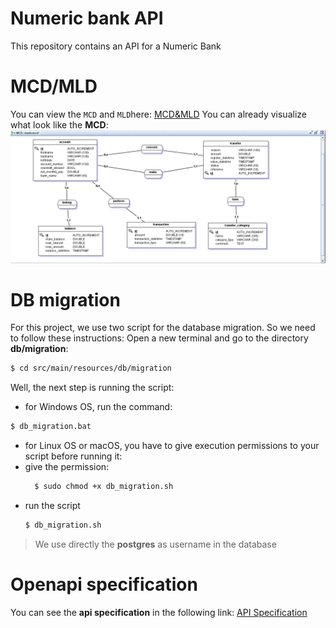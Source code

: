 # Numeric bank API
This repository contains an API for a Numeric Bank 
# MCD/MLD
You can view the `MCD` and `MLD`here: [MCD&MLD](./src/main/resources/MCD&MLD)
You can already visualize what look like the **MCD**: 
![MCD](./src/main/resources/MCD&MLD/mcd-bank.png)
# DB migration
For this project, we use two script for the database migration. So we need to follow these instructions:
Open a new terminal and go to the directory **db/migration**:
```sh
$ cd src/main/resources/db/migration
```
Well, the next step is running the script:
- for Windows OS, run the command:
```sh
$ db_migration.bat
```
- for Linux OS or macOS, you have to give execution permissions to your script before running it:
 - give the permission:
   ```sh
     $ sudo chmod +x db_migration.sh
    ```
 - run the script
    ```sh
    $ db_migration.sh
    ```
> We use directly the **postgres** as username in the database  
# Openapi specification
You can see the **api specification** in the following link: [API Specification](https://petstore.swagger.io/?url=https://raw.githubusercontent.com/prog4-final-exam/numeric-bank-backend/main/docs/api.yaml)